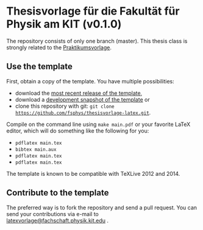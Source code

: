 # Thesisvorlage für die Fakultät für Physik am KIT (v0.1.0)

The repository consists of only one branch (master). This thesis class is strongly related to the [Praktikumsvorlage](https://github.com/fsphys/praktikum-protokollvorlage-latex/).

## Use the template
First, obtain a copy of the template. You have multiple possibilities:
* download the [most recent release of the template](https://github.com/fsphys/thesisvorlage-latex/releases),
* download a [development snapshot of the template](https://github.com/fsphys/thesisvorlage-latex/archive/master.zip) or
* clone this repository with git: <code>git clone https://github.com/fsphys/thesisvorlage-latex.git</code>.

Compile on the command line using <code>make main.pdf</code> or your favorite LaTeX editor, which will do something like the following for you:
* <code>pdflatex main.tex</code>
* <code>bibtex main.aux</code>
* <code>pdflatex main.tex</code>
* <code>pdflatex main.tex</code>

The template is known to be compatible with TeXLive 2012 and 2014.

## Contribute to the template

The preferred way is to fork the repository and send a pull request. You can send your contributions via e-mail to latexvorlage@fachschaft.physik.kit.edu .
